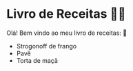 # Livro de Receitas :man_cook:

Olá! Bem vindo ao meu livro de receitas:  :wave:

- Strogonoff de frango
- Pavê
- Torta de maçã
